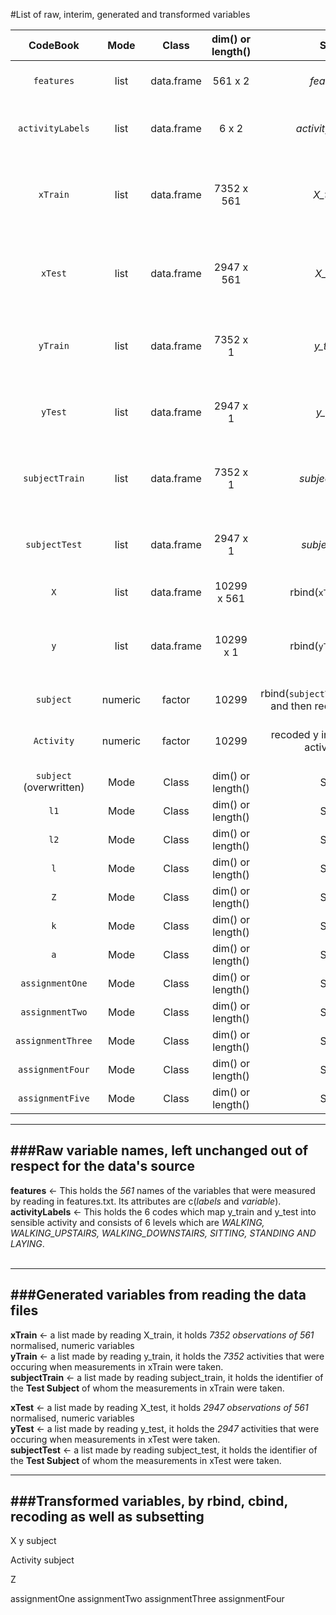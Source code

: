 #List of raw, interim, generated and transformed variables<br>

|   CodeBook             |  Mode  |  Class       |  dim() or length()  |  Source         |  Remarks  |
|:---------------------: |:------:|:------------:|:-------------------:|:---------------:|-----------|
`features`              |  list  |  data.frame  |  561 x 2            | *features.txt*  |  *features* holds the names of measured variables in its $variable attribute |
|`activityLabels`        |  list  |  data.frame  |  6 x 2              |  *activity_labels.txt*  |  *activityLabels* holds the mapping of the numeric code in *y* to the activity type in 6 factor levels  |
|`xTrain`                |  list  |  data.frame  |  7352 x 561         |  *X_train.txt*  |  Training dataset holding normalised, numeric values of 561 measurements of 7352 combinations of subjects/activity |
|`xTest`                 |  list  |  data.frame  |  2947 x 561         |  *X_test.txt*  |  Test dataset holding normalised, numeric values of 561 measurements of 2947 combinations of subjects/activity |
|`yTrain`                |  list  |  data.frame  |  7352 x 1           |  *y_train.txt*  |  Training dataset holding activities taking place while xTrain was being measured. Needs to be recoded into factors  |
|`yTest`                 |  list  |  data.frame  |  2947 x 1           |  *y_test.txt*   |  Test dataset holding activities taking place while xTest was being measured. Needs to be recoded into factors  | 
|`subjectTrain`          |  list  |  data.frame  |  7352 x 1           |  *subject_train.txt*  |  Training dataset holding participant identity while xTrain was being measured. Needs to be recoded into factors  |
|`subjectTest`           |  list  |  data.frame  |  2947 x 1           |  *subject_test.txt*   |  Test dataset holding participant identity while xTest was being measured. Needs to be recoded into factors   |
|`X`                     | list   |  data.frame   |  10299 x 561  |  rbind(`xTrain`, `xTest`)  |  Merged datasets of `xTrain` and `xTest`  |
|`y`                     |  list  |  data.frame  |  10299 x 1 |  rbind(`yTrain`, `yTest`)  |  Merged datasets of `xTrain` and `xTest`, later to be used as a temporary holder and discarded in favour of the term **Activity**  |
|`subject`               |  numeric  |  factor  |  10299  |  rbind(`subjectTrain`,`subjectTest`) and then recoded as factors  |  Holds participant identity whil X was measured  |
|`Activity`              |  numeric  |  factor  |  10299  |  recoded y into factors using activityLabels  |  *LAYING*, *SITTING*, *STANDING*, *WALKING*, *WALKING_DOWNSTAIRS*, *WALKING_UPSTAIRS*  |
|`subject` (overwritten) |  Mode  |  Class  |  dim() or length()  |  Source  |  Remarks  |
|`l1`                    |  Mode  |  Class  |  dim() or length()  |  Source  |  Remarks  |
|`l2`                    |  Mode  |  Class  |  dim() or length()  |  Source  |  Remarks  |
|`l`                     |  Mode  |  Class  |  dim() or length()  |  Source  |  Remarks  |
|`Z`                     |  Mode  |  Class  |  dim() or length()  |  Source  |  Remarks  |
|`k`                     |  Mode  |  Class  |  dim() or length()  |  Source  |  Remarks  |
|`a`                     |  Mode  |  Class  |  dim() or length()  |  Source  |  Remarks  |
|`assignmentOne`         |  Mode  |  Class  |  dim() or length()  |  Source  |  Remarks  |
|`assignmentTwo`         |  Mode  |  Class  |  dim() or length()  |  Source  |  Remarks  |
|`assignmentThree`       |  Mode  |  Class  |  dim() or length()  |  Source  |  Remarks  |
|`assignmentFour`        |  Mode  |  Class  |  dim() or length()  |  Source  |  Remarks  |
|`assignmentFive`        |  Mode  |  Class  |  dim() or length()  |  Source  |  Remarks  |




---
###Raw variable names, left unchanged out of respect for the data's source
---
**features** <- This holds the *561* names of the variables that were measured by reading in features.txt. Its attributes are c(*labels* and *variable*).<br>
**activityLabels** <- This holds the 6 codes which map y_train and y_test into sensible activity and consists of 6 levels which are *WALKING, WALKING_UPSTAIRS, WALKING_DOWNSTAIRS, SITTING, STANDING AND LAYING*.<br><br>

---
###Generated variables from reading the data files
---
**xTrain** <- a list made by reading X_train, it holds *7352 observations of 561* normalised, numeric variables<br>
**yTrain** <- a list made by reading y_train, it holds the *7352* activities that were occuring when measurements in xTrain were taken.<br>
**subjectTrain** <- a list made by reading subject_train, it holds the identifier of the **Test Subject** of whom the measurements in xTrain were taken.<br>

**xTest** <- a list made by reading X_test, it holds *2947 observations of 561* normalised, numeric variables<br>
**yTest** <- a list made by reading y_test, it holds the *2947* activities that were occuring when measurements in xTest were taken.<br>
**subjectTest** <- a list made by reading subject_test, it holds the identifier of the **Test Subject** of whom the measurements in xTest were taken.<br>

---
###Transformed variables, by rbind, cbind, recoding as well as subsetting
---
X
y
subject

Activity
subject

Z

assignmentOne
assignmentTwo
assignmentThree
assignmentFour
